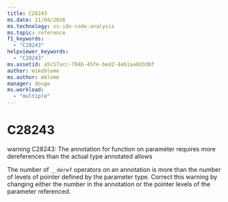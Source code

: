 ```yaml
---
title: C28243
ms.date: 11/04/2016
ms.technology: vs-ide-code-analysis
ms.topic: reference
f1_keywords:
  - "C28243"
helpviewer_keywords:
  - "C28243"
ms.assetid: a5c57acc-704b-45fe-bed2-4eb1aa8d3d8f
author: mikeblome
ms.author: mblome
manager: douge
ms.workload:
  - "multiple"
---
```

# C28243
warning C28243: The annotation for function on parameter requires more dereferences than the actual type annotated allows

 The number of `__deref` operators on an annotation is more than the number of levels of pointer defined by the parameter type. Correct this warning by changing either the number in the annotation or the pointer levels of the parameter referenced.